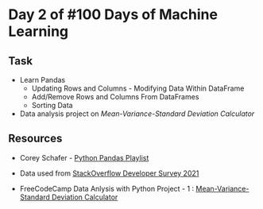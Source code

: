 # Day 2 of #100 Days of Machine Learning

## Task
- Learn Pandas
    - Updating Rows and Columns - Modifying Data Within DataFrame
    - Add/Remove Rows and Columns From DataFrames
    - Sorting Data
- Data analysis project on *Mean-Variance-Standard Deviation Calculator*

## Resources
- Corey Schafer - [Python Pandas Playlist](https://www.youtube.com/playlist?list=PL-osiE80TeTsWmV9i9c58mdDCSskIFdDS)
- Data used from [StackOverflow Developer Survey 2021](https://insights.stackoverflow.com/survey)

- FreeCodeCamp Data Anlysis with Python Project - 1 : [Mean-Variance-Standard Deviation Calculator](https://www.freecodecamp.org/learn/data-analysis-with-python/data-analysis-with-python-projects/mean-variance-standard-deviation-calculator)